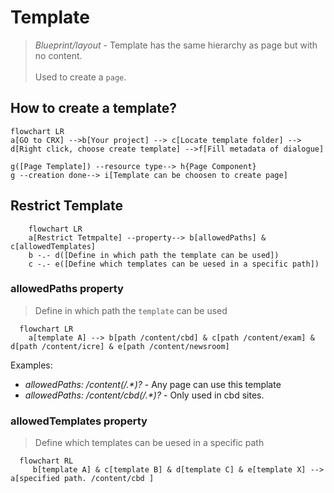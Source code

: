 # Template

> *Blueprint/layout* - Template has the same hierarchy as page but with no content. <br><br>
> Used to create a `page`.


## How to create a template?
```mermaid
flowchart LR
a[GO to CRX] -->b[Your project] --> c[Locate template folder] --> d[Right click, choose create template] -->f[Fill metadata of dialogue]

g([Page Template]) --resource type--> h{Page Component}
g --creation done--> i[Template can be choosen to create page] 
```

## Restrict Template
```mermaid
	flowchart LR
	a[Restrict Tetmpalte] --property--> b[allowedPaths] & c[allowedTemplates]
	b -.- d([Define in which path the template can be used])
	c -.- e([Define which templates can be uesed in a specific path])

```

### allowedPaths property
> Define in which path the `template` can be used
```mermaid
  flowchart LR
	a[template A] --> b[path /content/cbd] & c[path /content/exam] & d[path /content/icre] & e[path /content/newsroom] 
```

Examples:

- *allowedPaths: /content(/.\*)?*  - Any page can use this template
- *allowedPaths: /content/cbd(/.\*)?* - Only used in cbd sites.


### allowedTemplates property
> Define which templates can be uesed in a specific path
> 
```mermaid
  flowchart RL
	 b[template A] & c[template B] & d[template C] & e[template X] --> a[specified path. /content/cbd ] 
```